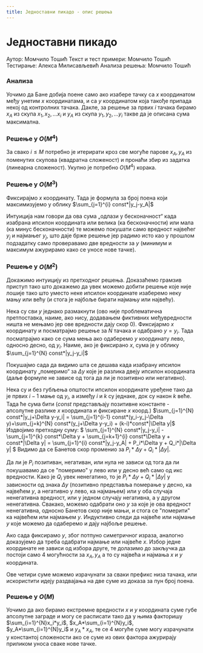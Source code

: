 ```yaml
---
title: Једноставни пикадо - опис решења
---
```


# Једноставни пикадо

Аутор: Момчило Тошић
Текст и тест примери: Момчило Тошић
Тестирање: Алекса Милисављевић
Анализа решења: Момчило Тошић

### Анализа

Уочимо да Бане добија поене само ако изабере тачку са $x$ координатом међу унетим $x$ координатама, и са $y$ координатом која такође припада некој од контролних тачака.
Дакле, за решење за првих $i$ тачака бирамо $x_A$ из скупа $x_1,x_2,\ldots x_i$ и $y_A$ из скупа $y_1,y_2,\ldots y_i$ такве да је описана сума максимална.

### Решење у $O(M^4)$

За свако $i \leq M$ потребно је итерирати кроз све могуће парове $x_A,y_A$ из поменутих скупова (квадратна сложеност) и пронаћи збир из задатка (линеарна сложеност).
Укупно је потребно $O(M^4)$ корака.

### Решење у $O(M^3)$

Фиксирајмо $x$ координату. Тада је формула за број поена који максимизујемо у облику $\sum_{j=1}^{i} const*|y_j-y_A|$

Интуиција нам говори да ова сума „одлази у бесконачност“ када изабрана ипсилон координата или велика (ка бесконачности) или мала (ка минус бесконачности) те можемо покушати само вредност највећег $y_j$ и најмањег $y_j$, што даје брже решење јер радимо исто као у прошлом подзадатку само проверавамо две вредности за $y$ (минимум и максимум
ажурирамо како се уносе нове тачке). 

### Решење у $O(M^2)$

Докажимо интуицију из претходног решења. Доказаћемо грамзив приступ тако што докажемо да увек можемо добити решење које није лошије тако што уместо неке ипсилон координате изаберемо неку мању или већу (и стога је најбоље бирати најмању или највећу).

Нека су сви $y$ једнако размакнути (ово није проблематична претпоставка, наиме, ако нису, додавањем фиктивних међувредности ништа не мењамо јер ове вредности дају скор 0).
Фиксијармо $x$ координату и посматрајмо решење за $N$ тачака и одабрано $y=y_i$. Тада посматрајмо како се сума мења ако одаберемо $y$ координату лево, односно десно, од
$y_i$.
Наиме, ако је фиксирано $x$, сума је у облику $\sum_{j=1}^{N} const*|y_j-y_i|$

Покушајмо сада да видимо шта се дешава када
изабрану ипсилон координату „померимо“ за $\Delta y$ које је разлика двеју ипсилон координата (даље формуле не зависе од тога да ли је позитивно или негативно). 

Нека су и без губљења општости ипсилон координате уређене тако да је првих $i-1$ мање од $y_i$, а између $i$ и $k$ су једнаке, док су након $k$ веће. 
Тада ће сума бити ($const$ представљају позитивне константе - апсолутне разлике $x$ координата и фиксиране $x$ коорд.)
$\sum_{j=1}^{N} const*|y_j+\Delta y-y_i| = \sum_{j=1}^{i-1} const*(y_i-y_j-\Delta y)+\sum_{j=k}^{N} const*(y_j+\Delta y-y_i) + (k-i)*const*|\Delta y|$
Издвојимо претходну суму:
$ \sum_{j=1}^{N} const*|y_j-y_i| - \sum_{j=1}^{k} const*\Delta y + \sum_{j=k+1}^{i} const*\Delta y + const*|\Delta y| = \sum_{j=1}^{i} const*|y_j-y_A| + P_i*\Delta y + Q_i*|\Delta y| $
Видимо да се Банетов скор променио за $P_i*\Delta y + Q_i*|\Delta y|$.

Да ли је $P_i$ позитиван, негативан, или нула не зависи од тога да ли покушавамо да се "померимо" у лево или у десно већ само од икс вредности. Како је $Q_i$ увек ненегатино,
то је $P_i*\Delta y + Q_i*|\Delta y|$ у зависности од знака $\Delta y$ (позитивно представља померање у десно, ка највећем $y$, а негативно у лево, ка најмањем) или у оба случаја ненегативна вредност, или у једном случају негативна, а у другом ненегативна. Свакако, можемо одабрати оно $y$ за које је ова вредност ненегативна, односно Банетов скор није мањи, и стога се "померити" ка највећем или најмањем $y$. Индуктивно следи да највеће или најмање $y$ које можемо да одаберемо и дају најбоље решење.

Ако сада фиксирамо $y$, због потпуно симетричног израза, аналогно доказујемо да треба одабрати најмање или највеће $x$.
Избор једне координате не зависи од избора друге, те долазимо до закључка да постоји само 4 могућности за $x_A,y_A$ а то су највећа и најмања $x$ и $y$ координата.

Ове четири суме можемо израчунати за сваки префикс низа тачака, или искористити идеју раздвајања на две суме из доказа за пун број поена.

### Решење у $O(M)$

Уочимо да ако бирамо екстремне вредности $x$ и $y$ координата суме губе апсолутне заграде и могу се расписати тако да у њима факторишу 
$\sum_{i=1}^{N}x_i*y_i$, 
$x_A*\sum_{i=1}^{N}y_i$, 
$y_A*\sum_{i=1}^{N}y_i$ и 
$y_A*x_A$, те се 4 могуће суме могу израчунати у константој сложености ако се суме из ових фактора ажурирају приликом уноса сваке нове тачке.
